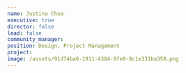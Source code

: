 ```yaml
---
name: Justina Chua
executive: true
director: false
lead: false
community_manager: 
position: Design, Project Management
project:  
image: /assets/91d74ba6-1911-4384-9fe0-8c1e331ba358.png
---
```

